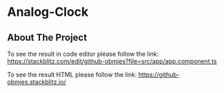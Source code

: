 # Analog-Clock
## About The Project
To see the result in code editor please follow the link: https://stackblitz.com/edit/github-obmjes?file=src/app/app.component.ts

To see the result HTML please follow the link: https://github-obmjes.stackblitz.io/
